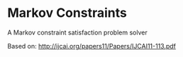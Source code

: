 Markov Constraints
===========

A Markov constraint satisfaction problem solver 

Based on:
http://ijcai.org/papers11/Papers/IJCAI11-113.pdf
